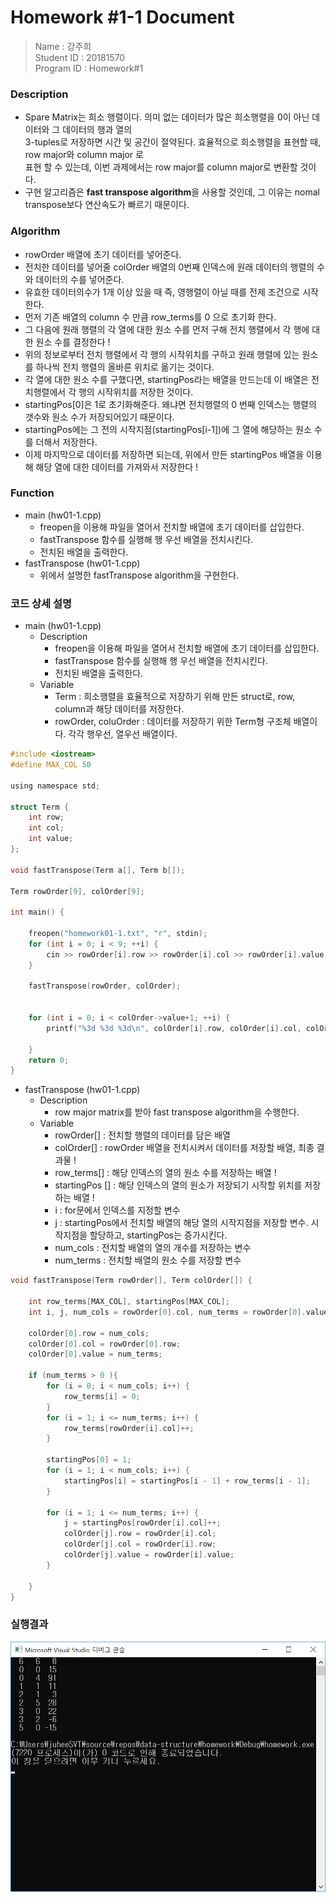 # Homework #1-1 Document
> Name : 강주희  
> Student ID : 20181570  
> Program ID : Homework#1 

### Description 
- Spare Matrix는 희소 행렬이다. 의미 없는 데이터가 많은 희소행렬을 0이 아닌 데이터와 그 데이터의 행과 열의  
  3-tuples로 저장하면 시간 및 공간이 절약된다. 효율적으로 희소행렬을 표현할 때, row major와 column major 로   
  표현 할 수 있는데, 이번 과제에서는 row major를 column major로 변환할 것이다.  
- 구현 알고리즘은 **fast transpose algorithm**을 사용할 것인데, 그 이유는 nomal transpose보다 연산속도가 빠르기 때문이다.

### Algorithm 
- rowOrder 배열에 초기 데이터를 넣어준다. 
- 전치한 데이터를 넣어줄 colOrder 배열의 0번째 인덱스에 원래 데이터의 행렬의 수와 데이터의 수를 넣어준다.
- 유효한 데이터의수가 1개 이상 있을 때 즉, 영행렬이 아닐 때를 전제 조건으로 시작한다.
- 먼저 기존 배열의 column 수 만큼 row_terms를 0 으로 초기화 한다.  
- 그 다음에 원래 행렬의 각 열에 대한 원소 수를 먼저 구해 전치 행렬에서 각 행에 대한 원소 수를 결정한다 !
- 위의 정보로부터 전치 행렬에서 각 행의 시작위치를 구하고 원래 행렬에 있는 원소를 하나씩 전치 행렬의 올바른 위치로 옮기는 것이다.
- 각 열에 대한 원소 수를 구했다면, startingPos라는 배열을 만드는데 이 배열은 전치행렬에서 각 행의 시작위치를 저장한 것이다.
- startingPos[0]은 1로 초기화해준다. 왜냐면 전치행렬의 0 번째 인덱스는 행렬의 갯수와 원소 수가 저장되어있기 때문이다.
- startingPos에는 그 전의 시작지점(startingPos[i-1])에 그 열에 해당하는 원소 수를 더해서 저장한다.
- 이제 마지막으로 데이터를 저장하면 되는데, 위에서 만든 startingPos 배열을 이용해 해당 열에 대한 데이터를 가져와서 저장한다 !

### Function
- main (hw01-1.cpp)
  * freopen을 이용해 파일을 열어서 전치할 배열에 초기 데이터를 삽입한다.
  * fastTranspose 함수를 실행해 행 우선 배열을 전치시킨다.
  * 전치된 배열을 출력한다.
- fastTranspose (hw01-1.cpp)
  * 위에서 설명한 fastTranspose algorithm을 구현한다.
  
### 코드 상세 설명

- main (hw01-1.cpp)
  + Description
    * freopen을 이용해 파일을 열어서 전치할 배열에 초기 데이터를 삽입한다.
    * fastTranspose 함수를 실행해 행 우선 배열을 전치시킨다.
    * 전치된 배열을 출력한다.
  + Variable
    * Term : 희소행렬을 효율적으로 저장하기 위해 만든 struct로, row, column과 해당 데이터를 저장한다.
    * rowOrder, coluOrder : 데이터를 저장하기 위한 Term형 구조체 배열이다. 각각 행우선, 열우선 배열이다.

``` c
#include <iostream>
#define MAX_COL 50

using namespace std;

struct Term {
	int row;
	int col;
	int value;
};

void fastTranspose(Term a[], Term b[]);

Term rowOrder[9], colOrder[9];

int main() {

	freopen("homework01-1.txt", "r", stdin);
	for (int i = 0; i < 9; ++i) {
		cin >> rowOrder[i].row >> rowOrder[i].col >> rowOrder[i].value;
	}

	fastTranspose(rowOrder, colOrder);


	for (int i = 0; i < colOrder->value+1; ++i) {
		printf("%3d %3d %3d\n", colOrder[i].row, colOrder[i].col, colOrder[i].value);

	}
	return 0;
}
```

- fastTranspose (hw01-1.cpp)
    + Description
        * row major matrix를 받아 fast transpose algorithm을 수행한다.
    + Variable
        * rowOrder[] : 전치할 행렬의 데이터를 담은 배열
        * colOrder[] : rowOrder 배열을 전치시켜서 데이터를 저장할 배열, 최종 결과물 !
        * row_terms[] : 해당 인덱스의 열의 원소 수를 저장하는 배열 ! 
        * startingPos [] : 해당 인덱스의 열의 원소가 저장되기 시작할 위치를 저장하는 배열 !
        * i : for문에서 인덱스를 지정할 변수 
        * j : startingPos에서 전치할 배열의 해당 열의 시작지점을 저장할 변수. 시작지점을 할당하고, startingPos는 증가시킨다.
        * num_cols : 전치할 배열의 열의 개수를 저장하는 변수
        * num_terms : 전치할 배열의 원소 수를 저장할 변수 
	
```c
void fastTranspose(Term rowOrder[], Term colOrder[]) {

	int row_terms[MAX_COL], startingPos[MAX_COL];
	int i, j, num_cols = rowOrder[0].col, num_terms = rowOrder[0].value;

	colOrder[0].row = num_cols;
	colOrder[0].col = rowOrder[0].row;
	colOrder[0].value = num_terms;

	if (num_terms > 0 ){
		for (i = 0; i < num_cols; i++) {
			row_terms[i] = 0;			
		}
		for (i = 1; i <= num_terms; i++) {
			row_terms[rowOrder[i].col]++;
		}

		startingPos[0] = 1;
		for (i = 1; i < num_cols; i++) {
			startingPos[i] = startingPos[i - 1] + row_terms[i - 1];
		}

		for (i = 1; i <= num_terms; i++) {					
			j = startingPos[rowOrder[i].col]++;
			colOrder[j].row = rowOrder[i].col;
			colOrder[j].col = rowOrder[i].row;
			colOrder[j].value = rowOrder[i].value;
		}

	}
}
```

### 실행결과
![Spare Matrix Transpose](https://github.com/juheesvt/data-structure/blob/master/homework/hw01-1%20%EC%8B%A4%ED%96%89%EA%B2%B0%EA%B3%BC.png)
